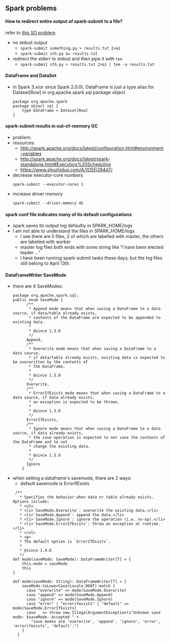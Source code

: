 ## Spark problems

#### How to redirect entire output of spark-submit to a file?
refer to [this SO problem](https://stackoverflow.com/questions/46429962/how-to-redirect-entire-output-of-spark-submit-to-a-file)
+ no stdout output
	+ ```spark-submit something.py > results.txt 2>&1```
	+ ```spark-submit sth.py &> results.txt```
+ redirect the stderr to stdout and then pipe it with ```tee```
	+ ```spark-submit sth.py > results.txt 2>&1 | tee -a results.txt```

#### DataFrame and DataSet
+ in Spark 3.x(or since Spark 2.0.0), DataFrame is just a type alias for Dataset[Row] in org.apache.spark.sql package object
	```
	package org.apache.spark
	package object sql {
		type DataFrame = Dataset[Row]
	}
	```

#### spark-submit results in out-of-memory GC
+ problem: 
+ resources:
	+ http://spark.apache.org/docs/latest/configuration.html#environment-variables
	+ http://spark.apache.org/docs/latest/spark-standalone.html#Executors%20Scheduling
	+ https://www.shuzhiduo.com/A/1O5Ej284d7/
+ decrease executor-core numbers
	```
	spark-submit --executor-cores 1
	```
+ increase driver memory
	```
	spark-submit --driver-memory 4G
	```

#### spark conf file indicates many of its default configurations
+ spark saves its output log defaultly in SPARK_HOME/logs
+ I am not able to understand the files in SPARK_HOME/logs
	+ I see there are 5 files, 2 of which are labelled with master, the others are labelled with worker
	+ master log files both ends with some string like "I have been elected leader ..."
	+ I have been running spark-submit tasks these days; but the log files still  belong to April 13th.

#### DataFrameWriter SaveMode
+ there are 4 SaveModes:
	```
	package org.apache.spark.sql;
	public enum SaveMode {
		  /**
		   * Append mode means that when saving a DataFrame to a data source, if data/table already exists,
		   * contents of the DataFrame are expected to be appended to existing data.
		   *
		   * @since 1.3.0
		   */
		  Append,
		  /**
		   * Overwrite mode means that when saving a DataFrame to a data source,
		   * if data/table already exists, existing data is expected to be overwritten by the contents of
		   * the DataFrame.
		   *
		   * @since 1.3.0
		   */
		  Overwrite,
		  /**
		   * ErrorIfExists mode means that when saving a DataFrame to a data source, if data already exists,
		   * an exception is expected to be thrown.
		   *
		   * @since 1.3.0
		   */
		  ErrorIfExists,
		  /**
		   * Ignore mode means that when saving a DataFrame to a data source, if data already exists,
		   * the save operation is expected to not save the contents of the DataFrame and to not
		   * change the existing data.
		   *
		   * @since 1.3.0
		   */
		  Ignore
		}
	```
+ when setting a dataframe's savemode, there are 2 ways:
	+ default savemode is ErrorIfExists
	```
	 /**
	   * Specifies the behavior when data or table already exists. Options include:
	   * <ul>
	   * <li>`SaveMode.Overwrite`: overwrite the existing data.</li>
	   * <li>`SaveMode.Append`: append the data.</li>
	   * <li>`SaveMode.Ignore`: ignore the operation (i.e. no-op).</li>
	   * <li>`SaveMode.ErrorIfExists`: throw an exception at runtime.</li>
	   * </ul>
	   * <p>
	   * The default option is `ErrorIfExists`.
	   *
	   * @since 1.4.0
	   */
	def mode(saveMode: SaveMode): DataFrameWriter[T] = {
    	this.mode = saveMode
    	this
  	}
	```
	```
	def mode(saveMode: String): DataFrameWriter[T] = {
	    saveMode.toLowerCase(Locale.ROOT) match {
	      case "overwrite" => mode(SaveMode.Overwrite)
	      case "append" => mode(SaveMode.Append)
	      case "ignore" => mode(SaveMode.Ignore)
	      case "error" | "errorifexists" | "default" => mode(SaveMode.ErrorIfExists)
	      case _ => throw new IllegalArgumentException(s"Unknown save mode: $saveMode. Accepted " +
	        "save modes are 'overwrite', 'append', 'ignore', 'error', 'errorifexists', 'default'.")
	    }
	  }
	```



